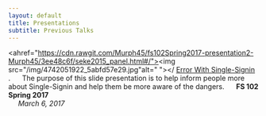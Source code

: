 ```yaml
---
layout: default
title: Presentations
subtitle: Previous Talks
---
```


<ahref="https://cdn.rawgit.com/Murph45/fs102Spring2017-presentation2-Murph45/3ee48c6f/seke2015_panel.html#/"><img src="/img/4742051922_5abfd57e29.jpg"alt=" "></
[ Error With Single-Signin ](https://rawgit.com/Murph45/fs102Spring2017-Error-with-single-sign-in-Murph45-/master/seke2015_panel_forpdf0.html).
&nbsp;&nbsp;&nbsp;&nbsp;&nbsp;The purpose of this slide presentation is to help inform people more about  Single-Signin  and help them be more aware of the dangers.
&nbsp;&nbsp;&nbsp;&nbsp;&nbsp;**FS 102 Spring 2017**        
&nbsp;&nbsp;&nbsp;&nbsp;&nbsp;*March 6, 2017*
